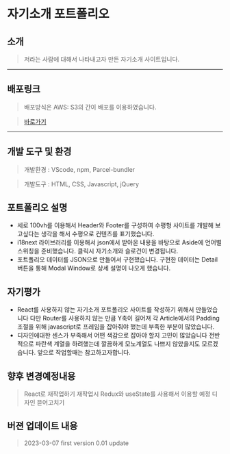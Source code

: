 # 자기소개 포트폴리오
## 소개
> 저라는 사람에 대해서 나타내고자 만든 자기소개 사이트입니다.

---
## 배포링크
> 배포방식은 AWS: S3의 간이 배포를 이용하였습니다.

> [바로가기](http://eundoe-myintro.s3-website.ap-northeast-2.amazonaws.com/)

---
## 개발 도구 및 환경
> 개발환경 : VScode, npm, Parcel-bundler

> 개발도구 : HTML, CSS, Javascript, jQuery

## 포트폴리오 설명
* 세로 100vh를 이용해서 Header와 Footer를 구성하여 수평형 사이트를 개발해 보고싶다는 생각을 해서 수평으로 컨텐츠를 표기했습니다.
* i18next 라이브러리를 이용해서 json에서 받아온 내용을 바탕으로 Aside에 언어별 스위칭을 준비했습니다. 클릭시 자기소개와 슬로건이 변경됩니다.
* 포트폴리오 데이터를 JSON으로 만들어서 구현했습니다. 구현한 데이터는 Detail버튼을 통해 Modal Window로 상세 설명이 나오게 했습니다.

## 자기평가 
* React를 사용하지 않는 자기소개 포트폴리오 사이트를 작성하기 위해서 만들었습니다 다만 Router를 사용하지 않는 만큼 Y축이 길어져 각 Article에서의 Padding 조절을 위해 javascript로 프레임을 잡아줘야 했는데 부족한 부분이 많았습니다.
* 디자인에대한 센스가 부족해서 어떤 색감으로 잡아야 할지 고민이 많았습니다 전반적으로 파란색 계열을 하려했는데 깔끔하게 모노계열도 나쁘지 않았을지도 모르겠습니다. 앞으로 작업할때는 참고하고자합니다.

## 향후 변경예정내용
> React로 재작업하기 재작업시 Redux와 useState를 사용해서 이용할 예정
> 디자인 뜯어고치기 

## 버젼 업데이트 내용
> 2023-03-07 first version 0.01 update
